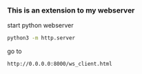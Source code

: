 ### This is an extension to my webserver

start python webserver 
```bash
python3 -m http.server
```

go to 
```
http://0.0.0.0:8000/ws_client.html
```

